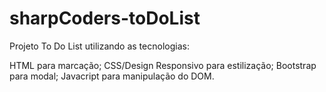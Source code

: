 # sharpCoders-toDoList

Projeto To Do List utilizando as tecnologias:

HTML para marcação;
CSS/Design Responsivo para estilização;
Bootstrap para modal;
Javacript para manipulação do DOM.
